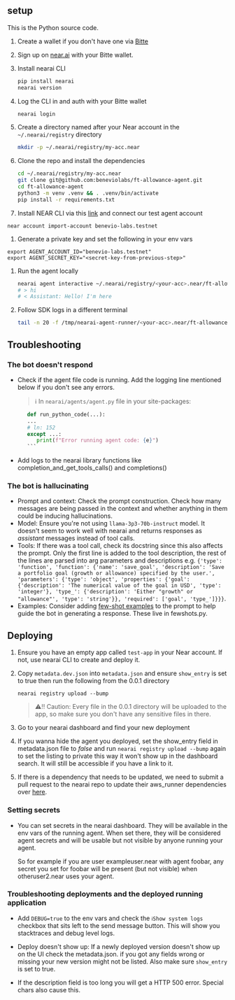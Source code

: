 ## setup

This is the Python source code.

1. Create a wallet if you don't have one via [Bitte](https://wallet.bitte.ai)

1. Sign up on [near.ai](https://app.near.ai/) with your Bitte wallet.

1. Install nearai CLI

   ```sh
   pip install nearai
   nearai version
   ```

1. Log the CLI in and auth with your Bitte wallet

   ```sh
   nearai login
   ```

1. Create a directory named after your Near account in the `~/.nearai/registry` directory

   ```sh
   mkdir -p ~/.nearai/registry/my-acc.near
   ```

1. Clone the repo and install the dependencies

   ```sh
   cd ~/.nearai/registry/my-acc.near
   git clone git@github.com:beneviolabs/ft-allowance-agent.git
   cd ft-allowance-agent
   python3 -m venv .venv && . .venv/bin/activate
   pip install -r requirements.txt
   ```

1. Install NEAR CLI via this [link](https://docs.near.org/tools/near-cli) and connect our test agent account

```
near account import-account benevio-labs.testnet
```

1. Generate a private key and set the following in your env vars

```
export AGENT_ACCOUNT_ID="benevio-labs.testnet"
export AGENT_SECRET_KEY="<secret-key-from-previous-step>"
```

1. Run the agent locally

   ```sh
   nearai agent interactive ~/.nearai/registry/<your-acc>.near/ft-allowance/0.0.1 --local
   # > hi
   # < Assistant: Hello! I'm here
   ```


1. Follow SDK logs in a different terminal

   ```sh
   tail -n 20 -f /tmp/nearai-agent-runner/<your-acc>.near/ft-allowance-agent/0.0.1/system_log.txt
   ```

## Troubleshooting

### The bot doesn't respond
- Check if the agent file code is running. Add the logging line mentioned below if you don't see any errors.
   > ℹ️ In `nearai/agents/agent.py` file in your site-packages:

   ```python
      def run_python_code(...):
      ...
      # ln: 152
      except ...:
         print(f"Error running agent code: {e}")
      ```
- Add logs to the nearai library functions like completion_and_get_tools_calls() and completions()

### The bot is hallucinating
- Prompt and context: Check the prompt construction. Check how many messages are being passed in the context and whether anything in them could be inducing hallucinations.
- Model: Ensure you're not using `llama-3p3-70b-instruct` model. It doesn't seem to work well with nearai and returns responses
as _assistant_ messages instead of tool calls.
- Tools: If there was a tool call, check its docstring since this also affects the prompt. Only the first line is added to the tool description, the rest of the lines are parsed into arg parameters and descriptions e.g. `{'type': 'function', 'function': {'name': 'save_goal', 'description': 'Save a portfolio goal (growth or allowance) specified by the user.', 'parameters': {'type': 'object', 'properties': {'goal': {'description': 'The numerical value of the goal in USD', 'type': 'integer'}, 'type_': {'description': 'Either "growth" or "allowance"', 'type': 'string'}}, 'required': ['goal', 'type_']}}}`.
- Examples: Consider adding [few-shot examples](https://blog.langchain.dev/few-shot-prompting-to-improve-tool-calling-performance/) to the prompt to help guide the bot in generating a response.
These live in fewshots.py.

## Deploying

1. Ensure you have an empty app called `test-app` in your Near account. If not, use nearai CLI to create and deploy it.

1. Copy `metadata.dev.json` into `metadata.json` and ensure `show_entry` is set to true then run the following from the 0.0.1 directory
   ```
   nearai registry upload --bump
   ```

   > ⚠️‼️ Caution: Every file in the 0.0.1 directory will be uploaded to the app, so make sure you don't have any sensitive files in there.

1. Go to your nearai dashboard and find your new deployment

1. If you wanna hide the agent you deployed, set the show_entry field in metadata.json file to _false_ and run `nearai registry upload --bump` again to set the listing to private this way it won't show up in the dashboard search. It will still be accessible if you have a link to it.

1. If there is a dependency that needs to be updated, we need to submit a pull request to the nearai repo to update their aws_runner dependencies over [here](https://github.com/nearai/nearai/blob/main/aws_runner/frameworks/requirements-standard.txt).

### Setting secrets

- You can set secrets in the nearai dashboard. They will be available in the env vars of the running agent. When set there, they will be considered agent secrets and will be usable but not visible by anyone running your agent.

   So for example if you are user exampleuser.near with agent foobar, any secret you set for foobar will be present (but not visible) when otheruser2.near uses your agent.


### Troubleshooting deployments and the deployed running application

- Add `DEBUG=true` to the env vars and check the `ℹShow system logs` checkbox that sits left to the send message button. This will show you stacktraces and debug level logs.

- Deploy doesn't show up: If a newly deployed version doesn't show up on the UI check the metadata.json. if you got any fields wrong or missing your new version might not be listed. Also make sure `show_entry` is set to true.

- If the description field is too long you will get a HTTP 500 error. Special chars also cause this.
